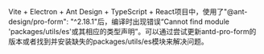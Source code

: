 Vite + Electron + Ant Design + TypeScript + React项目中，使用了"@ant-design/pro-form": "^2.18.1"后，编译时出现错误“Cannot find module 'packages/utils/es'或其相应的类型声明”。可以通过尝试更新antd-pro-form的版本或者找到并安装缺失的packages/utils/es模块来解决问题。
